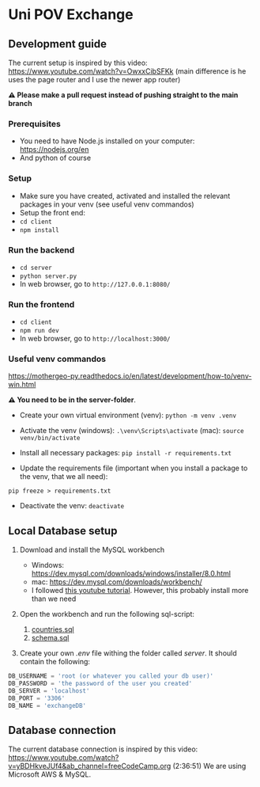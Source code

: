 # Uni POV Exchange

## Development guide

The current setup is inspired by this video: https://www.youtube.com/watch?v=OwxxCibSFKk
(main difference is he uses the page router and I use the newer app router)

**⚠️ Please make a pull request instead of pushing straight to the main branch**

### Prerequisites

- You need to have Node.js installed on your computer: https://nodejs.org/en
- And python of course

### Setup

- Make sure you have created, activated and installed the relevant packages in your venv (see useful venv commandos)
- Setup the front end:
- `cd client`
- `npm install`

### Run the backend

- `cd server`
- `python server.py`
- In web browser, go to  `http://127.0.0.1:8080/`

### Run the frontend

- `cd client`
- `npm run dev`
- In web browser, go to `http://localhost:3000/`

### Useful venv commandos

https://mothergeo-py.readthedocs.io/en/latest/development/how-to/venv-win.html

**⚠️ You need to be in the server-folder**.

- Create your own virtual environment (venv):
`python -m venv .venv`

- Activate the venv (windows):
`.\venv\Scripts\activate`
(mac):
`source venv/bin/activate`

- Install all necessary packages:
`pip install -r requirements.txt`

- Update the requirements file (important when you install a package to the venv, that we all need):

`pip freeze > requirements.txt`

- Deactivate the venv:
`deactivate`

## Local Database setup

1. Download and install the MySQL workbench

    - Windows: https://dev.mysql.com/downloads/windows/installer/8.0.html
    - mac: https://dev.mysql.com/downloads/workbench/
    - I followed [this youtube tutorial](https://www.youtube.com/watch?v=wgRwITQHszU). However, this probably install more than we need

2. Open the workbench and run the following sql-script:
   1. [countries.sql](server/database_schemas/countries.sql)
   2. [schema.sql](server/database_schemas/schema.sql)

3. Create your own *.env* file withing the folder called *server*. It should contain the following:

```python
DB_USERNAME = 'root (or whatever you called your db user)'
DB_PASSWORD = 'the password of the user you created'
DB_SERVER = 'localhost'
DB_PORT = '3306'
DB_NAME = 'exchangeDB'
```

## Database connection
The current database connection is inspired by this video: https://www.youtube.com/watch?v=yBDHkveJUf4&ab_channel=freeCodeCamp.org (2:36:51)
We are using Microsoft AWS & MySQL. 
